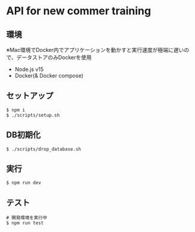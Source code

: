 # API for new commer training

## 環境
※Mac環境でDocker内でアプリケーションを動かすと実行速度が極端に遅いので、データストアのみDockerを使用
- Node.js v15
- Docker(& Docker compose)

## セットアップ
```
$ npm i
$ ./scripts/setup.sh
```

## DB初期化
```
$ ./scripts/drop_database.sh
```

## 実行
```
$ npm run dev
```

## テスト
```
# 開発環境を実行中
$ npm run test
```